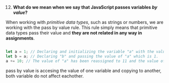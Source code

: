 12. **What do we mean when we say that JavaScript passes variables _by value_?**

When working with *primitive data types*, such as strings or numbers, we are working with the pass by value rule. This rule simply means that primitive data types pass their value and **they are not related in any way in assignments**. 

```js

let a = 1; // Declaring and initializing the variable "a" with the value of 1.
let b = a; // Declaring "b" and passing the value of "a" which is 1. 
a += 10; // The value of "a" has been reassigned to 11 and the value of "b" remains unchanged.

```
pass by value is accesing the value of one variable and copying to another, both variable do not affect eachother. 
